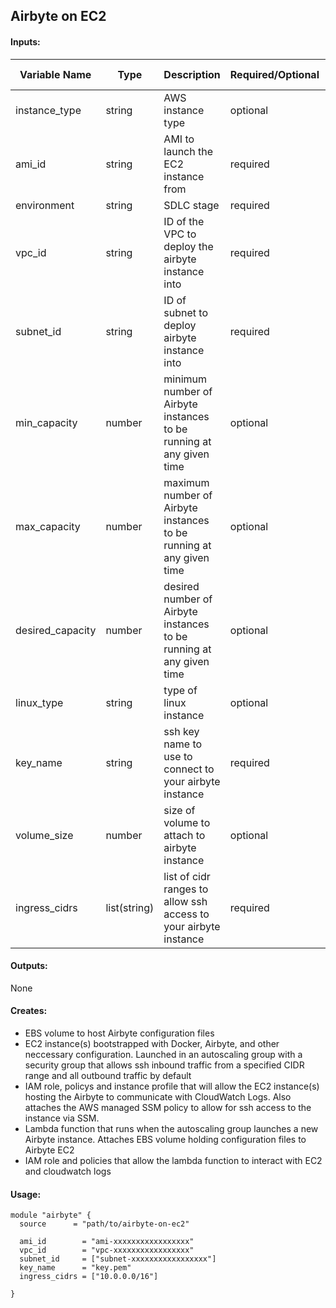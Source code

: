 ## Airbyte on EC2

#### Inputs:
| Variable Name | Type | Description | Required/Optional | Default Value |
|-------------|-------------|-------------|-------------|-------------|
| instance_type | string | AWS instance type | optional | t2.medium |
| ami_id | string | AMI to launch the EC2 instance from | required | none |
| environment | string | SDLC stage | required | dev |
| vpc_id | string | ID of the VPC to deploy the airbyte instance into | required | none |
| subnet_id | string | ID of subnet to deploy airbyte instance into | required | none |
| min_capacity | number | minimum number of Airbyte instances to be running at any given time | optional | 1 |
| max_capacity | number | maximum number of Airbyte instances to be running at any given time | optional | 1 |
| desired_capacity | number | desired number of Airbyte instances to be running at any given time | optional | 1 |
| linux_type | string | type of linux instance | optional | linux_amd64 |
| key_name | string | ssh key name to use to connect to your airbyte instance | required | none |
| volume_size | number | size of volume to attach to airbyte instance | optional | 30 |
| ingress_cidrs | list(string) | list of cidr ranges to allow ssh access to your airbyte instance | required | none |

#### Outputs:
None

#### Creates:
* EBS volume to host Airbyte configuration files
* EC2 instance(s) bootstrapped with Docker, Airbyte, and other neccessary configuration.  Launched in an autoscaling group with a security group that allows ssh inbound traffic from a specified CIDR range and all outbound traffic by default
* IAM role, policys and instance profile that will allow the EC2 instance(s) hosting the Airbyte to communicate with CloudWatch Logs. Also attaches the AWS managed SSM policy to allow for ssh access to the instance via SSM.
* Lambda function that runs when the autoscaling group launches a new Airbyte instance.  Attaches EBS volume holding configuration files to Airbyte EC2
* IAM role and policies that allow the lambda function to interact with EC2 and cloudwatch logs

#### Usage:
```
module "airbyte" {
  source      = "path/to/airbyte-on-ec2"

  ami_id        = "ami-xxxxxxxxxxxxxxxxx"
  vpc_id        = "vpc-xxxxxxxxxxxxxxxxx"
  subnet_id     = ["subnet-xxxxxxxxxxxxxxxxx"]
  key_name      = "key.pem"
  ingress_cidrs = ["10.0.0.0/16"]

}
```